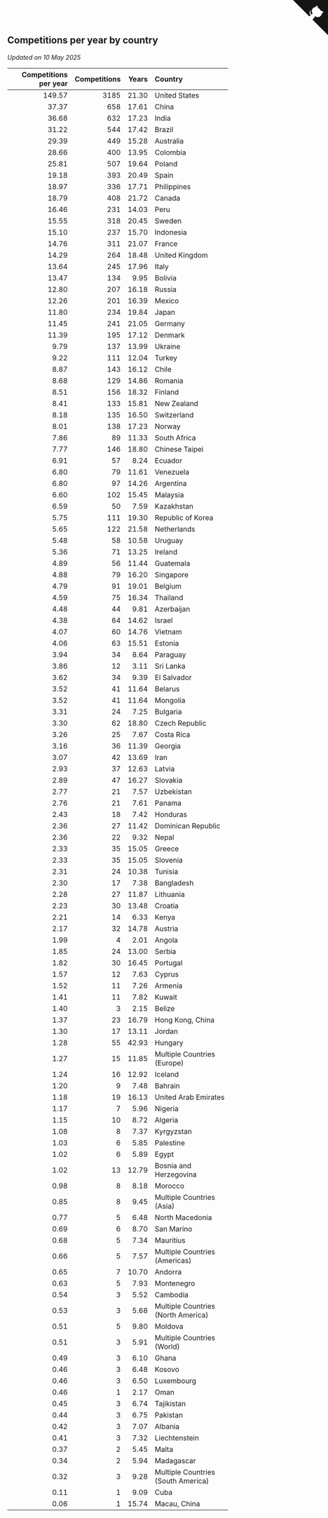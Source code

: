 ## Competitions per year by country

*Updated on 10 May 2025*

| Competitions per year | Competitions | Years | Country |
| ---: | ---: | ---: | :--- |
| 149.57 | 3185 | 21.30 | United States |
| 37.37 | 658 | 17.61 | China |
| 36.68 | 632 | 17.23 | India |
| 31.22 | 544 | 17.42 | Brazil |
| 29.39 | 449 | 15.28 | Australia |
| 28.66 | 400 | 13.95 | Colombia |
| 25.81 | 507 | 19.64 | Poland |
| 19.18 | 393 | 20.49 | Spain |
| 18.97 | 336 | 17.71 | Philippines |
| 18.79 | 408 | 21.72 | Canada |
| 16.46 | 231 | 14.03 | Peru |
| 15.55 | 318 | 20.45 | Sweden |
| 15.10 | 237 | 15.70 | Indonesia |
| 14.76 | 311 | 21.07 | France |
| 14.29 | 264 | 18.48 | United Kingdom |
| 13.64 | 245 | 17.96 | Italy |
| 13.47 | 134 | 9.95 | Bolivia |
| 12.80 | 207 | 16.18 | Russia |
| 12.26 | 201 | 16.39 | Mexico |
| 11.80 | 234 | 19.84 | Japan |
| 11.45 | 241 | 21.05 | Germany |
| 11.39 | 195 | 17.12 | Denmark |
| 9.79 | 137 | 13.99 | Ukraine |
| 9.22 | 111 | 12.04 | Turkey |
| 8.87 | 143 | 16.12 | Chile |
| 8.68 | 129 | 14.86 | Romania |
| 8.51 | 156 | 18.32 | Finland |
| 8.41 | 133 | 15.81 | New Zealand |
| 8.18 | 135 | 16.50 | Switzerland |
| 8.01 | 138 | 17.23 | Norway |
| 7.86 | 89 | 11.33 | South Africa |
| 7.77 | 146 | 18.80 | Chinese Taipei |
| 6.91 | 57 | 8.24 | Ecuador |
| 6.80 | 79 | 11.61 | Venezuela |
| 6.80 | 97 | 14.26 | Argentina |
| 6.60 | 102 | 15.45 | Malaysia |
| 6.59 | 50 | 7.59 | Kazakhstan |
| 5.75 | 111 | 19.30 | Republic of Korea |
| 5.65 | 122 | 21.58 | Netherlands |
| 5.48 | 58 | 10.58 | Uruguay |
| 5.36 | 71 | 13.25 | Ireland |
| 4.89 | 56 | 11.44 | Guatemala |
| 4.88 | 79 | 16.20 | Singapore |
| 4.79 | 91 | 19.01 | Belgium |
| 4.59 | 75 | 16.34 | Thailand |
| 4.48 | 44 | 9.81 | Azerbaijan |
| 4.38 | 64 | 14.62 | Israel |
| 4.07 | 60 | 14.76 | Vietnam |
| 4.06 | 63 | 15.51 | Estonia |
| 3.94 | 34 | 8.64 | Paraguay |
| 3.86 | 12 | 3.11 | Sri Lanka |
| 3.62 | 34 | 9.39 | El Salvador |
| 3.52 | 41 | 11.64 | Belarus |
| 3.52 | 41 | 11.64 | Mongolia |
| 3.31 | 24 | 7.25 | Bulgaria |
| 3.30 | 62 | 18.80 | Czech Republic |
| 3.26 | 25 | 7.67 | Costa Rica |
| 3.16 | 36 | 11.39 | Georgia |
| 3.07 | 42 | 13.69 | Iran |
| 2.93 | 37 | 12.63 | Latvia |
| 2.89 | 47 | 16.27 | Slovakia |
| 2.77 | 21 | 7.57 | Uzbekistan |
| 2.76 | 21 | 7.61 | Panama |
| 2.43 | 18 | 7.42 | Honduras |
| 2.36 | 27 | 11.42 | Dominican Republic |
| 2.36 | 22 | 9.32 | Nepal |
| 2.33 | 35 | 15.05 | Greece |
| 2.33 | 35 | 15.05 | Slovenia |
| 2.31 | 24 | 10.38 | Tunisia |
| 2.30 | 17 | 7.38 | Bangladesh |
| 2.28 | 27 | 11.87 | Lithuania |
| 2.23 | 30 | 13.48 | Croatia |
| 2.21 | 14 | 6.33 | Kenya |
| 2.17 | 32 | 14.78 | Austria |
| 1.99 | 4 | 2.01 | Angola |
| 1.85 | 24 | 13.00 | Serbia |
| 1.82 | 30 | 16.45 | Portugal |
| 1.57 | 12 | 7.63 | Cyprus |
| 1.52 | 11 | 7.26 | Armenia |
| 1.41 | 11 | 7.82 | Kuwait |
| 1.40 | 3 | 2.15 | Belize |
| 1.37 | 23 | 16.79 | Hong Kong, China |
| 1.30 | 17 | 13.11 | Jordan |
| 1.28 | 55 | 42.93 | Hungary |
| 1.27 | 15 | 11.85 | Multiple Countries (Europe) |
| 1.24 | 16 | 12.92 | Iceland |
| 1.20 | 9 | 7.48 | Bahrain |
| 1.18 | 19 | 16.13 | United Arab Emirates |
| 1.17 | 7 | 5.96 | Nigeria |
| 1.15 | 10 | 8.72 | Algeria |
| 1.08 | 8 | 7.37 | Kyrgyzstan |
| 1.03 | 6 | 5.85 | Palestine |
| 1.02 | 6 | 5.89 | Egypt |
| 1.02 | 13 | 12.79 | Bosnia and Herzegovina |
| 0.98 | 8 | 8.18 | Morocco |
| 0.85 | 8 | 9.45 | Multiple Countries (Asia) |
| 0.77 | 5 | 6.48 | North Macedonia |
| 0.69 | 6 | 8.70 | San Marino |
| 0.68 | 5 | 7.34 | Mauritius |
| 0.66 | 5 | 7.57 | Multiple Countries (Americas) |
| 0.65 | 7 | 10.70 | Andorra |
| 0.63 | 5 | 7.93 | Montenegro |
| 0.54 | 3 | 5.52 | Cambodia |
| 0.53 | 3 | 5.68 | Multiple Countries (North America) |
| 0.51 | 5 | 9.80 | Moldova |
| 0.51 | 3 | 5.91 | Multiple Countries (World) |
| 0.49 | 3 | 6.10 | Ghana |
| 0.46 | 3 | 6.48 | Kosovo |
| 0.46 | 3 | 6.50 | Luxembourg |
| 0.46 | 1 | 2.17 | Oman |
| 0.45 | 3 | 6.74 | Tajikistan |
| 0.44 | 3 | 6.75 | Pakistan |
| 0.42 | 3 | 7.07 | Albania |
| 0.41 | 3 | 7.32 | Liechtenstein |
| 0.37 | 2 | 5.45 | Malta |
| 0.34 | 2 | 5.94 | Madagascar |
| 0.32 | 3 | 9.28 | Multiple Countries (South America) |
| 0.11 | 1 | 9.09 | Cuba |
| 0.06 | 1 | 15.74 | Macau, China |


<a href="https://github.com/jonatanklosko/wca_statistics" class="github-corner" aria-label="View source on Github"><svg width="80" height="80" viewBox="0 0 250 250" style="fill:#151513; color:#fff; position: absolute; top: 0; border: 0; right: 0;" aria-hidden="true"><path d="M0,0 L115,115 L130,115 L142,142 L250,250 L250,0 Z"></path><path d="M128.3,109.0 C113.8,99.7 119.0,89.6 119.0,89.6 C122.0,82.7 120.5,78.6 120.5,78.6 C119.2,72.0 123.4,76.3 123.4,76.3 C127.3,80.9 125.5,87.3 125.5,87.3 C122.9,97.6 130.6,101.9 134.4,103.2" fill="currentColor" style="transform-origin: 130px 106px;" class="octo-arm"></path><path d="M115.0,115.0 C114.9,115.1 118.7,116.5 119.8,115.4 L133.7,101.6 C136.9,99.2 139.9,98.4 142.2,98.6 C133.8,88.0 127.5,74.4 143.8,58.0 C148.5,53.4 154.0,51.2 159.7,51.0 C160.3,49.4 163.2,43.6 171.4,40.1 C171.4,40.1 176.1,42.5 178.8,56.2 C183.1,58.6 187.2,61.8 190.9,65.4 C194.5,69.0 197.7,73.2 200.1,77.6 C213.8,80.2 216.3,84.9 216.3,84.9 C212.7,93.1 206.9,96.0 205.4,96.6 C205.1,102.4 203.0,107.8 198.3,112.5 C181.9,128.9 168.3,122.5 157.7,114.1 C157.9,116.9 156.7,120.9 152.7,124.9 L141.0,136.5 C139.8,137.7 141.6,141.9 141.8,141.8 Z" fill="currentColor" class="octo-body"></path></svg></a><style>.github-corner:hover .octo-arm{animation:octocat-wave 560ms ease-in-out}@keyframes octocat-wave{0%,100%{transform:rotate(0)}20%,60%{transform:rotate(-25deg)}40%,80%{transform:rotate(10deg)}}@media (max-width:500px){.github-corner:hover .octo-arm{animation:none}.github-corner .octo-arm{animation:octocat-wave 560ms ease-in-out}}</style>
